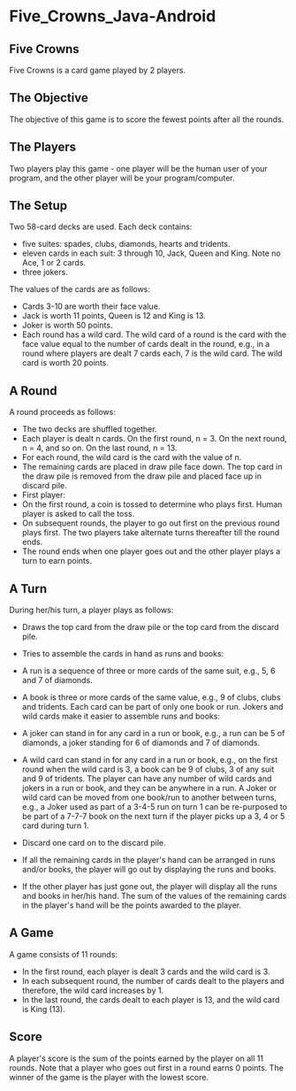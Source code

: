 # Five_Crowns_Java-Android

## Five Crowns
Five Crowns is a card game played by 2 players.

## The Objective
The objective of this game is to score the fewest points after all the rounds.


## The Players
Two players play this game - one player will be the human user of your program, and the other player will be your program/computer.

## The Setup
Two 58-card decks are used. Each deck contains:
- five suites: spades, clubs, diamonds, hearts and tridents.
- eleven cards in each suit: 3 through 10, Jack, Queen and King. Note no Ace, 1 or 2 cards.
- three jokers.

The values of the cards are as follows:
- Cards 3-10 are worth their face value.
- Jack is worth 11 points, Queen is 12 and King is 13.
- Joker is worth 50 points.
- Each round has a wild card. The wild card of a round is the card with the face value equal to the number of cards dealt in the round, e.g., in a round where players are dealt 7 cards each, 7 is the wild card. The wild card is worth 20 points.

## A Round
A round proceeds as follows:
- The two decks are shuffled together.
- Each player is dealt n cards. On the first round, n = 3. On the next round, n = 4, and so on. On the last round, n = 13.
- For each round, the wild card is the card with the value of n.
- The remaining cards are placed in draw pile face down. The top card in the draw pile is removed from the draw pile and placed face up in discard pile.
- First player:
- On the first round, a coin is tossed to determine who plays first. Human player is asked to call the toss.
- On subsequent rounds, the player to go out first on the previous round plays first.
The two players take alternate turns thereafter till the round ends.
- The round ends when one player goes out and the other player plays a turn to earn points.

## A Turn
During her/his turn, a player plays as follows:
- Draws the top card from the draw pile or the top card from the discard pile.
- Tries to assemble the cards in hand as runs and books:
- A run is a sequence of three or more cards of the same suit, e.g., 5, 6 and 7 of diamonds.
- A book is three or more cards of the same value, e.g., 9 of clubs, clubs and tridents.
Each card can be part of only one book or run.
Jokers and wild cards make it easier to assemble runs and books:

- A joker can stand in for any card in a run or book, e.g., a run can be 5 of diamonds, a joker standing for 6 of diamonds and 7 of diamonds.
- A wild card can stand in for any card in a run or book, e.g., on the first round when the wild card is 3, a book can be 9 of clubs, 3 of any suit and 9 of tridents.
The player can have any number of wild cards and jokers in a run or book, and they can be anywhere in a run. A Joker or wild card can be moved from one book/run to another between turns, e.g., a Joker used as part of a 3-4-5 run on turn 1 can be re-purposed to be part of a 7-7-7 book on the next turn if the player picks up a 3, 4 or 5 card during turn 1.
- Discard one card on to the discard pile.
- If all the remaining cards in the player's hand can be arranged in runs and/or books, the player will go out by displaying the runs and books.
- If the other player has just gone out, the player will display all the runs and books in her/his hand. The sum of the values of the remaining cards in the player's hand will be the points awarded to the player.

## A Game
A game consists of 11 rounds:
- In the first round, each player is dealt 3 cards and the wild card is 3.
- In each subsequent round, the number of cards dealt to the players and therefore, the wild card increases by 1.
- In the last round, the cards dealt to each player is 13, and the wild card is King (13).

## Score
A player's score is the sum of the points earned by the player on all 11 rounds. Note that a player who goes out first in a round earns 0 points. The winner of the game is the player with the lowest score.

